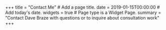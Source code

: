+++
title = "Contact Me"  # Add a page title.
date = 2019-01-15T00:00:00  # Add today's date.
widgets = true  # Page type is a Widget Page.
summary = "Contact Dave Braze with questions or to inquire about consultation work"
+++
